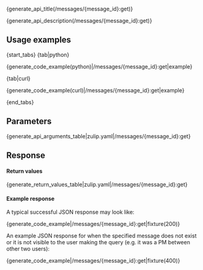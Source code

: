 {generate_api_title(/messages/{message_id}:get)}

{generate_api_description(/messages/{message_id}:get)}

## Usage examples

{start_tabs}
{tab|python}

{generate_code_example(python)|/messages/{message_id}:get|example}

{tab|curl}

{generate_code_example(curl)|/messages/{message_id}:get|example}

{end_tabs}

## Parameters

{generate_api_arguments_table|zulip.yaml|/messages/{message_id}:get}

## Response

#### Return values

{generate_return_values_table|zulip.yaml|/messages/{message_id}:get}

#### Example response

A typical successful JSON response may look like:

{generate_code_example|/messages/{message_id}:get|fixture(200)}

An example JSON response for when the specified message does not exist or it
is not visible to the user making the query (e.g. it was a PM between other
two users):

{generate_code_example|/messages/{message_id}:get|fixture(400)}
